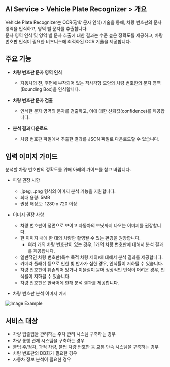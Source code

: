 ## AI Service > Vehicle Plate Recognizer > 개요

Vehicle Plate Recognizer는 OCR(광학 문자 인식)기술을 통해, 차량 번호판의 문자 영역을 인식하고,  영역 별 문자를 추출합니다.   
문자 영역 인식 및 영역 별 문자 추출에 대한 결과는 수준 높은 정확도를 제공하고, 차량 번호판 인식이 필요한 비즈니스에 최적화된 OCR 기술을 제공합니다. 

## 주요 기능

* **차량 번호판 문자 영역 인식**
	* 자동차의 전, 후면에 부착되어 있는 직사각형 모양의 차량 번호판의 문자 영역(Bounding Box)을 인식합니다. 
	
* **차량 번호판 문자 검출**
    * 인식한 문자 영역의 문자를 검출하고, 이에 대한 신뢰값(confidence)를 제공합니다. 

* **분석 결과 다운로드**
	* 차량 번호판 파일에서 추출한 결과를 JSON 파일로 다운로드할 수 있습니다.

## 입력 이미지 가이드
    
분석할 차량 번호판의 정확도를 위해 아래의 가이드를 참고 바랍니다.

* 파일 권장 사항
    * .jpeg, .png 형식의 이미지 분석 기능을 지원합니다.
    * 최대 용량: 5MB
    * 권장 해상도: 1280 x 720 이상
    
* 이미지 권장 사항
    * 차량 번호판이 정면으로 보이고 자동차의 보닛까지 나오는 이미지를 권장합니다.
    * 한 이미지 내에 한 대의 차량만 촬영될 수 있는 환경을 권장합니다.
        * 여러 개의 차량 번호판이 있는 경우, 1개의 차량 번호판에 대해서 분석 결과를 제공합니다.
    * 일반적인 차량 번호판(특수 목적 차량 제외)에 대해서 분석 결과를 제공합니다.
    * 카메라 플래쉬 등으로 인한 빛 반사가 심한 경우, 인식률이 저하될 수 있습니다.
    * 차량 번호판이 훼손되어 있거나 이물질이 묻어 정상적인 인식이 어려운 경우, 인식률이 저하될 수 있습니다.
    * 차량 번호판은 한국어에 한해 분석 결과를 제공합니다.

* 차량 번호판 분석 이미지 예시

![Image Example](http://static.toastoven.net/prod_carplate_ocr/VehiclePlateOCR_ex_img_ja.png)

## 서비스 대상
* 차량 입출입을 관리하는 주차 관리 시스템 구축하는 경우
* 차량 통행 관제 시스템을 구축하는 경우
* 불법 주/정차, 과적 차량, 불법 차량 번호판 등 교통 단속 시스템을 구축하는 경우
* 차량 번호판의 DB화가 필요한 경우
* 자동차 정보 분석이 필요한 경우
